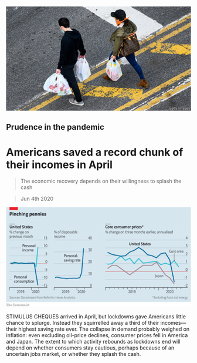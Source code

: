 ![](./images/20200606_FNP503.jpg)

## Prudence in the pandemic

# Americans saved a record chunk of their incomes in April

> The economic recovery depends on their willingness to splash the cash

> Jun 4th 2020

![](./images/20200606_FNC826.png)

STIMULUS CHEQUES arrived in April, but lockdowns gave Americans little chance to splurge. Instead they squirrelled away a third of their incomes—their highest saving rate ever. The collapse in demand probably weighed on inflation: even excluding oil-price declines, consumer prices fell in America and Japan. The extent to which activity rebounds as lockdowns end will depend on whether consumers stay cautious, perhaps because of an uncertain jobs market, or whether they splash the cash.